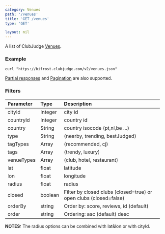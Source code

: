 ```yaml
---
category: Venues
path: '/venues'
title: 'GET /venues'
type: 'GET'

layout: nil
---
```


A list of ClubJudge [Venues](#/venue-model).

### Example

```
curl "https://bifrost.clubjudge.com/v2/venues.json"
```

[Partial responses](#/partial-responses)
and [Pagination](#/pagination) are also supported.

### Filters

| Parameter  |   Type  |                 Description                  |
| :--------- | :------ | :------------------------------------------- |
| cityId     | Integer | city id                                      |
| countryId  | Integer | country id                                   |
| country    | String  | country isocode (pt,nl,be ...)               |
| type       | String  | (nearby, trending, bestJudged)               |
| tagTypes   | Array   | (recommended, cj)                            |
| tags       | Array   | (trendy, luxury)                             |
| venueTypes | Array   | (club, hotel, restaurant)                    |
| lat        | float   | latitude                                     |
| lon        | float   | longitude                                    |
| radius     | float   | radius                                       |
| closed     | boolean | Filter by closed clubs (closed=true) or open clubs (closed=false) |
| orderBy    | string  | Order by: score, reviews, id (default)       |
| order      | string  | Ordering: asc (default) desc                 |


**NOTES:**  The radius options can be combined with lat&lon or with cityId.
